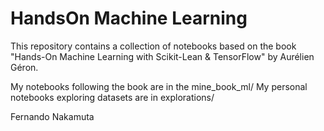 # HandsOn Machine Learning

This repository contains a collection of notebooks based on the book "Hands-On Machine Learning with Scikit-Lean & TensorFlow" by Aurélien Géron.

My notebooks following the book are in the mine_book_ml/
My personal notebooks exploring datasets are in explorations/

Fernando Nakamuta